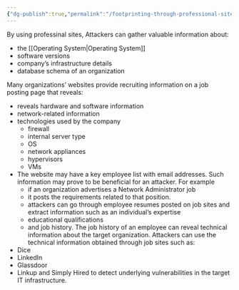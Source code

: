 ```yaml
---
{"dg-publish":true,"permalink":"/footprinting-through-professional-sites/"}
---
```


By using professinal sites, Attackers can gather valuable information about:
 - the [[Operating System\|Operating System]]
 - software versions
 - company’s infrastructure details
 - database schema of an organization  
 
 Many organizations’ websites provide recruiting information on a job posting page that reveals:
 - reveals hardware and software information
 - network-related information
 - technologies used by the company 
	 - firewall
	 - internal server type
	 - OS 
	 - network appliances
	 - hypervisors
	 - VMs
 - The website may have a key employee list with email addresses. Such information may prove to be beneficial for an attacker. For example
	 - if an organization advertises a Network Administrator job
	 - it posts the requirements related to that position. 
	 - attackers can go through employee resumes posted on job sites and extract information such as an individual’s expertise
	 - educational qualifications
	 - and job history.
  The job history of an employee can reveal technical information about the target organization. Attackers can use the technical information obtained through job sites such as:
  - Dice
  - LinkedIn
  - Glassdoor
  - Linkup
 and Simply Hired to detect underlying vulnerabilities in the target IT infrastructure.

